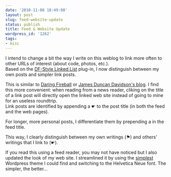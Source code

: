 ```yaml
---
date: '2010-11-08 18:49:08'
layout: post
slug: feed-website-update
status: publish
title: Feed & Website Update
wordpress_id: '1262'
tags:
- misc
---
```


I intend to change a bit the way I write on this weblog to link more often to other URLs of interest (about code, photos, etc.).  
Based on the [DF-Style Linked List][df-link] plug-in, I now distinguish between my own posts and simpler link posts.

This is similar to [Daring Fireball][df] or [James Duncan Davidson's blog][dd]. I find this more convenient: when reading from a news reader, cliking on the title of a link post will directly open the linked web site instead of going to mine for an useless roundtrip.  
Link posts are identified by appending a ☛ to the post title (in both the feed and the web pages).

For longer, more personal posts, I differentiate them by prepending a in the feed title.

This way, I clearly distinguish between my own writings (⚑) and others' writings that I link to (☛).

If you read this using a feed reader, you may not have noticed but I also updated the look of my web site. I streamlined it by using the [simplest][simplest] Wordpress theme I could find and switching to the Helvetica Neue font. The simpler, the better...

[simplest]: http://wordpress.org/extend/themes/simplest
[disqus]: http://disqus.com/
[df-link]: https://github.com/yjsoon/df-style-linked-list_wordpress-plugin
[df]: http://daringfireball.net/
[dd]: http://duncandavidson.com/blog

